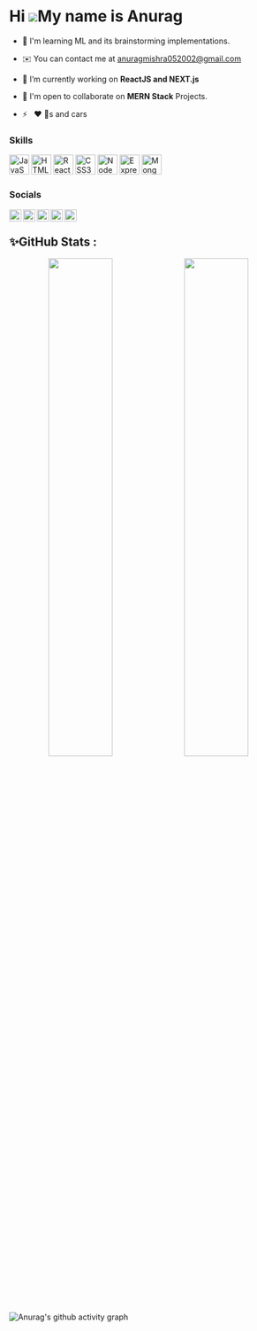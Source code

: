 Hi ![](https://user-images.githubusercontent.com/18350557/176309783-0785949b-9127-417c-8b55-ab5a4333674e.gif)My name is Anurag
===============================================================================================================================


<!--  ![](https://komarev.com/ghpvc/?username=AnuragMishraa) -->


* 🧠  I'm learning ML and its brainstorming implementations.

* ✉️  You can contact me at [anuragmishra052002@gmail.com](mailto:anuragmishra052002@gmail.com)

- 🔭 I’m currently working on **ReactJS and NEXT.js**

* 🤝  I'm open to collaborate on **MERN Stack** Projects.

- ⚡ &nbsp; :heart: 📸s and cars 


### Skills

<p align="left">
<a href="https://developer.mozilla.org/en-US/docs/Web/JavaScript" target="_blank" rel="noreferrer"><img src="https://raw.githubusercontent.com/danielcranney/readme-generator/main/public/icons/skills/javascript-colored.svg" width="36" height="36" alt="JavaScript" /></a>
<a href="https://developer.mozilla.org/en-US/docs/Glossary/HTML5" target="_blank" rel="noreferrer"><img src="https://raw.githubusercontent.com/danielcranney/readme-generator/main/public/icons/skills/html5-colored.svg" width="36" height="36" alt="HTML5" /></a>
<a href="https://reactjs.org/" target="_blank" rel="noreferrer"><img src="https://raw.githubusercontent.com/danielcranney/readme-generator/main/public/icons/skills/react-colored.svg" width="36" height="36" alt="React" /></a>
<a href="https://www.w3.org/TR/CSS/#css" target="_blank" rel="noreferrer"><img src="https://raw.githubusercontent.com/danielcranney/readme-generator/main/public/icons/skills/css3-colored.svg" width="36" height="36" alt="CSS3" /></a>
<a href="https://nodejs.org/en/" target="_blank" rel="noreferrer"><img src="https://raw.githubusercontent.com/danielcranney/readme-generator/main/public/icons/skills/nodejs-colored.svg" width="36" height="36" alt="NodeJS" /></a>
<a href="https://expressjs.com/" target="_blank" rel="noreferrer"><img src="https://raw.githubusercontent.com/danielcranney/readme-generator/main/public/icons/skills/express-colored.svg" width="36" height="36" alt="Express" /></a>
<a href="https://www.mongodb.com/" target="_blank" rel="noreferrer"><img src="https://raw.githubusercontent.com/danielcranney/readme-generator/main/public/icons/skills/mongodb-colored.svg" width="36" height="36" alt="MongoDB" /></a>


### Socials
<p align="left">

<a target="_blank" href="https://www.linkedin.com/in/anurag-mishra-840619217/">
  <img align="left" alt="LinkdeIN" width="22px" src="https://cdn.jsdelivr.net/npm/simple-icons@v3/icons/linkedin.svg" />
</a>
<a target="_blank" href="https://api.whatsapp.com/send?phone=9199246494">
  <img align="left" alt="Whatsapp" width="22px" src="https://cdn.jsdelivr.net/npm/simple-icons@v3/icons/whatsapp.svg" />
</a>
<a target="_blank" href="https://www.instagram.com/anuragg0075/">
  <img align="left" alt="Instagram" width="22px" src="https://cdn.jsdelivr.net/npm/simple-icons@v3/icons/instagram.svg" />
</a>
<a target="_blank" href="mailto:anuragmishra052002@gmail.com">
  <img align="left" alt="Gmail" width="22px" src="https://cdn.jsdelivr.net/npm/simple-icons@v3/icons/gmail.svg" />
</a>
<a target="_blank" href="https://twitter.com/">
  <img align="left" alt="Twitter" width="22px" src="https://cdn.jsdelivr.net/npm/simple-icons@3.13.0/icons/twitter.svg" />
</a><br>
  


## ✨GitHub Stats  : 
<div align="center">
  <img width="48%" src="https://github-readme-stats.vercel.app/api?username=AnuragMishraa" />
  <img width="48%" src="https://github-readme-streak-stats.herokuapp.com/?user=AnuragMishraa&theme=tokyonight" />
</div>

<br/>  

![Anurag's github activity graph](https://activity-graph.herokuapp.com/graph?username=AnuragMishraa&theme=nord) 
